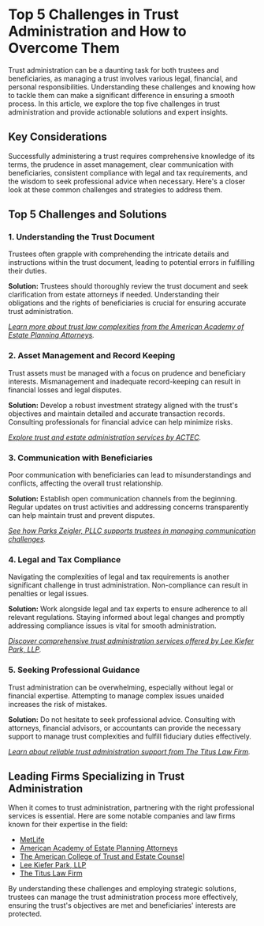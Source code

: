 # Top 5 Challenges in Trust Administration and How to Overcome Them

Trust administration can be a daunting task for both trustees and beneficiaries, as managing a trust involves various legal, financial, and personal responsibilities. Understanding these challenges and knowing how to tackle them can make a significant difference in ensuring a smooth process. In this article, we explore the top five challenges in trust administration and provide actionable solutions and expert insights.

## Key Considerations

Successfully administering a trust requires comprehensive knowledge of its terms, the prudence in asset management, clear communication with beneficiaries, consistent compliance with legal and tax requirements, and the wisdom to seek professional advice when necessary. Here's a closer look at these common challenges and strategies to address them.

## Top 5 Challenges and Solutions

### 1. Understanding the Trust Document
Trustees often grapple with comprehending the intricate details and instructions within the trust document, leading to potential errors in fulfilling their duties.

**Solution:** Trustees should thoroughly review the trust document and seek clarification from estate attorneys if needed. Understanding their obligations and the rights of beneficiaries is crucial for ensuring accurate trust administration.

*[Learn more about trust law complexities from the American Academy of Estate Planning Attorneys](/dir/american_academy_of_estate_planning_attorneys).*

### 2. Asset Management and Record Keeping
Trust assets must be managed with a focus on prudence and beneficiary interests. Mismanagement and inadequate record-keeping can result in financial losses and legal disputes.

**Solution:** Develop a robust investment strategy aligned with the trust's objectives and maintain detailed and accurate transaction records. Consulting professionals for financial advice can help minimize risks.

*[Explore trust and estate administration services by ACTEC](/dir/the_american_college_of_trust_and_estate_counsel).*

### 3. Communication with Beneficiaries
Poor communication with beneficiaries can lead to misunderstandings and conflicts, affecting the overall trust relationship.

**Solution:** Establish open communication channels from the beginning. Regular updates on trust activities and addressing concerns transparently can help maintain trust and prevent disputes.

*[See how Parks Zeigler, PLLC supports trustees in managing communication challenges](/dir/parks_zeigler_pllc).*

### 4. Legal and Tax Compliance
Navigating the complexities of legal and tax requirements is another significant challenge in trust administration. Non-compliance can result in penalties or legal issues.

**Solution:** Work alongside legal and tax experts to ensure adherence to all relevant regulations. Staying informed about legal changes and promptly addressing compliance issues is vital for smooth administration.

*[Discover comprehensive trust administration services offered by Lee Kiefer Park, LLP](/dir/lee_kiefer_park_llp).*

### 5. Seeking Professional Guidance
Trust administration can be overwhelming, especially without legal or financial expertise. Attempting to manage complex issues unaided increases the risk of mistakes.

**Solution:** Do not hesitate to seek professional advice. Consulting with attorneys, financial advisors, or accountants can provide the necessary support to manage trust complexities and fulfill fiduciary duties effectively.

*[Learn about reliable trust administration support from The Titus Law Firm](/dir/the_titus_law_firm).*

## Leading Firms Specializing in Trust Administration

When it comes to trust administration, partnering with the right professional services is essential. Here are some notable companies and law firms known for their expertise in the field:

- [MetLife](/dir/metlife)
- [American Academy of Estate Planning Attorneys](/dir/american_academy_of_estate_planning_attorneys)
- [The American College of Trust and Estate Counsel](/dir/the_american_college_of_trust_and_estate_counsel)
- [Lee Kiefer Park, LLP](/dir/lee_kiefer_park_llp)
- [The Titus Law Firm](/dir/the_titus_law_firm)

By understanding these challenges and employing strategic solutions, trustees can manage the trust administration process more effectively, ensuring the trust's objectives are met and beneficiaries' interests are protected.